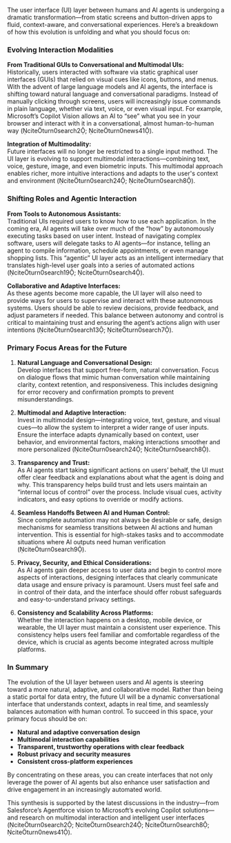 The user interface (UI) layer between humans and AI agents is undergoing a dramatic transformation—from static screens and button-driven apps to fluid, context-aware, and conversational experiences. Here’s a breakdown of how this evolution is unfolding and what you should focus on:

### Evolving Interaction Modalities

**From Traditional GUIs to Conversational and Multimodal UIs:**  
Historically, users interacted with software via static graphical user interfaces (GUIs) that relied on visual cues like icons, buttons, and menus. With the advent of large language models and AI agents, the interface is shifting toward natural language and conversational paradigms. Instead of manually clicking through screens, users will increasingly issue commands in plain language, whether via text, voice, or even visual input. For example, Microsoft’s Copilot Vision allows an AI to “see” what you see in your browser and interact with it in a conversational, almost human-to-human way (citeturn0search2; citeturn0news41).

**Integration of Multimodality:**  
Future interfaces will no longer be restricted to a single input method. The UI layer is evolving to support multimodal interactions—combining text, voice, gesture, image, and even biometric inputs. This multimodal approach enables richer, more intuitive interactions and adapts to the user's context and environment (citeturn0search24; citeturn0search8).

### Shifting Roles and Agentic Interaction

**From Tools to Autonomous Assistants:**  
Traditional UIs required users to know how to use each application. In the coming era, AI agents will take over much of the “how” by autonomously executing tasks based on user intent. Instead of navigating complex software, users will delegate tasks to AI agents—for instance, telling an agent to compile information, schedule appointments, or even manage shopping lists. This “agentic” UI layer acts as an intelligent intermediary that translates high-level user goals into a series of automated actions (citeturn0search19; citeturn0search4).

**Collaborative and Adaptive Interfaces:**  
As these agents become more capable, the UI layer will also need to provide ways for users to supervise and interact with these autonomous systems. Users should be able to review decisions, provide feedback, and adjust parameters if needed. This balance between autonomy and control is critical to maintaining trust and ensuring the agent’s actions align with user intentions (citeturn0search13; citeturn0search7).

### Primary Focus Areas for the Future

1. **Natural Language and Conversational Design:**  
   Develop interfaces that support free-form, natural conversation. Focus on dialogue flows that mimic human conversation while maintaining clarity, context retention, and responsiveness. This includes designing for error recovery and confirmation prompts to prevent misunderstandings.

2. **Multimodal and Adaptive Interaction:**  
   Invest in multimodal design—integrating voice, text, gesture, and visual cues—to allow the system to interpret a wider range of user inputs. Ensure the interface adapts dynamically based on context, user behavior, and environmental factors, making interactions smoother and more personalized (citeturn0search24; citeturn0search8).

3. **Transparency and Trust:**  
   As AI agents start taking significant actions on users’ behalf, the UI must offer clear feedback and explanations about what the agent is doing and why. This transparency helps build trust and lets users maintain an “internal locus of control” over the process. Include visual cues, activity indicators, and easy options to override or modify actions.

4. **Seamless Handoffs Between AI and Human Control:**  
   Since complete automation may not always be desirable or safe, design mechanisms for seamless transitions between AI actions and human intervention. This is essential for high-stakes tasks and to accommodate situations where AI outputs need human verification (citeturn0search9).

5. **Privacy, Security, and Ethical Considerations:**  
   As AI agents gain deeper access to user data and begin to control more aspects of interactions, designing interfaces that clearly communicate data usage and ensure privacy is paramount. Users must feel safe and in control of their data, and the interface should offer robust safeguards and easy-to-understand privacy settings.

6. **Consistency and Scalability Across Platforms:**  
   Whether the interaction happens on a desktop, mobile device, or wearable, the UI layer must maintain a consistent user experience. This consistency helps users feel familiar and comfortable regardless of the device, which is crucial as agents become integrated across multiple platforms.

### In Summary

The evolution of the UI layer between users and AI agents is steering toward a more natural, adaptive, and collaborative model. Rather than being a static portal for data entry, the future UI will be a dynamic conversational interface that understands context, adapts in real time, and seamlessly balances automation with human control. To succeed in this space, your primary focus should be on:

- **Natural and adaptive conversation design**
- **Multimodal interaction capabilities**
- **Transparent, trustworthy operations with clear feedback**
- **Robust privacy and security measures**
- **Consistent cross-platform experiences**

By concentrating on these areas, you can create interfaces that not only leverage the power of AI agents but also enhance user satisfaction and drive engagement in an increasingly automated world.

This synthesis is supported by the latest discussions in the industry—from Salesforce’s Agentforce vision to Microsoft’s evolving Copilot solutions—and research on multimodal interaction and intelligent user interfaces (citeturn0search2; citeturn0search24; citeturn0search8; citeturn0news41).
